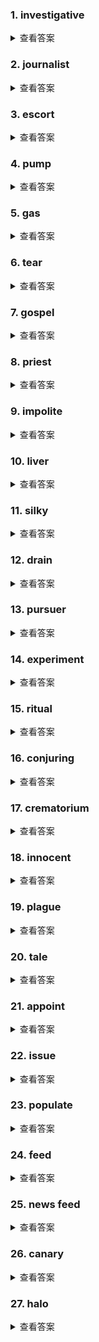 ### 1. investigative

<details>
<summary>查看答案</summary>
<pre>
investigate
在背心里调查到门路
</pre>
</details>

### 2. journalist

<details>
<summary>查看答案</summary>
<pre>
journal：杂志，期刊，报纸
ist：者，人。
相近词：tourist，旅行者，观光客
</pre>
</details>

### 3. escort

<details>
<summary>查看答案</summary>
<pre>
护送（护送某人退出）
court：法庭，被押送去法庭
</pre>
</details>

### 4. pump

<details>
<summary>查看答案</summary>
<pre>
抽水机，泵
相近词
dump：丢弃，打印，抛售
lump：块，大量
jump：跳跃
bump：碰，撞
</pre>
</details>

### 5. gas

<details>
<summary>查看答案</summary>
<pre>
气体，毒气，汽油
</pre>
</details>

### 6. tear

<details>
<summary>查看答案</summary>
<pre>
哭泣，眼泪，撕裂，使折磨
</pre>
</details>

### 7. gospel

<details>
<summary>查看答案</summary>
<pre>
福音，教义
</pre>
</details>

### 8. priest

<details>
<summary>查看答案</summary>
<pre>
牧师，神职人员
相近词
preacher：传道士，牧师 ；鼓吹者
</pre>
</details>

### 9. impolite

<details>
<summary>查看答案</summary>
<pre>
无礼的，粗鲁的
polite：有礼貌的，有教养的
</pre>
</details>

### 10. liver

<details>
<summary>查看答案</summary>
<pre>
肝脏；居民
</pre>
</details>

### 11. silky

<details>
<summary>查看答案</summary>
<pre>
丝质的，丝滑的，轻柔的，平稳的
silk-丝绸
</pre>
</details>

### 12. drain

<details>
<summary>查看答案</summary>
<pre>
排出，滤干；喝光，喝干；使劳累，使疲惫
下水道，排水管
</pre>
</details>

### 13. pursuer

<details>
<summary>查看答案</summary>
<pre>
追求者，追捕者
pursue：追求，致力于，追逐，跟踪
朴素的追求
</pre>
</details>

### 14. experiment

<details>
<summary>查看答案</summary>
<pre>
实验，试验，尝试
相近词
experience：经历，经验
</pre>
</details>

### 15. ritual

<details>
<summary>查看答案</summary>
<pre>
仪式，习惯
ri-例
tual-式
例行的仪式
</pre>
</details>

### 16. conjuring

<details>
<summary>查看答案</summary>
<pre>
魔术，想象，想起
</pre>
</details>

### 17. crematorium

<details>
<summary>查看答案</summary>
<pre>
火葬场
ium - 场地
cremator - 焚尸炉，火葬者
cremate - 火葬，烧成灰，近似create，把创作🔥没(m)了
</pre>
</details>

### 18. innocent

<details>
<summary>查看答案</summary>
<pre>
无罪的，天真的
nocent：有害的
</pre>
</details>

### 19. plague

<details>
<summary>查看答案</summary>
<pre>
瘟疫，传染病
</pre>
</details>

### 20. tale

<details>
<summary>查看答案</summary>
<pre>
故事，传说
</pre>
</details>

### 21. appoint

<details>
<summary>查看答案</summary>
<pre>
任命，约定
任命某人到某点point行动
约定好和某人到某点point行动
</pre>
</details>

### 22. issue

<details>
<summary>查看答案</summary>
<pre>
发行，问题，期号
</pre>
</details>

### 23. populate

<details>
<summary>查看答案</summary>
<pre>
生活于，加数据，充满
</pre>
</details>

### 24. feed

<details>
<summary>查看答案</summary>
<pre>
饲养，饲料，提供
</pre>
</details>

### 25. news feed

<details>
<summary>查看答案</summary>
<pre>
动态消息，信息流
</pre>
</details>

### 26. canary

<details>
<summary>查看答案</summary>
<pre>
金丝雀，鲜黄色
</pre>
</details>

### 27. halo

<details>
<summary>查看答案</summary>
<pre>
光环
</pre>
</details>
